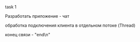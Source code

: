 task 1

Разработать приложение - чат

обработка подключения клиента в отдельном потоке (Thread)

конец связи - "end\n"